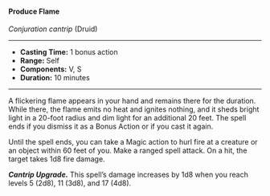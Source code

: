 #### Produce Flame
*Conjuration cantrip* (Druid)
___
- **Casting Time:** 1 bonus action
- **Range:** Self
- **Components:** V, S
- **Duration:** 10 minutes
---
A flickering flame appears in your hand and remains there for the duration. While there, the flame emits no heat and ignites nothing, and it sheds bright light in a 20-foot radius and dim light for an additional 20 feet. The spell ends if you dismiss it as a Bonus Action or if you cast it again.

Until the spell ends, you can take a Magic action to hurl fire at a creature or an object within 60 feet of you. Make a ranged spell attack. On a hit, the target takes 1d8 fire damage.

***Cantrip Upgrade.*** This spell’s damage increases by 1d8 when you reach levels 5 (2d8), 11 (3d8), and 17 (4d8).
